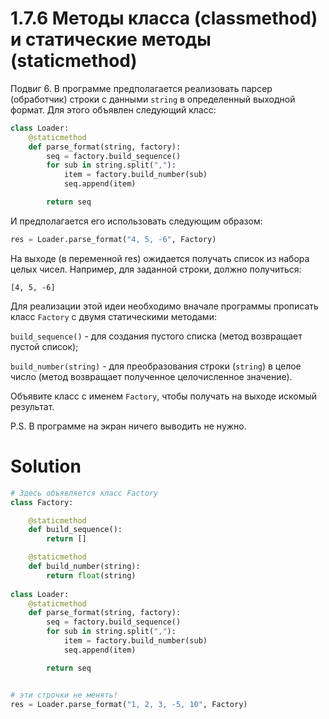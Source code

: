 # 1.7.6 Методы класса (classmethod) и статические методы (staticmethod)

Подвиг 6. В программе предполагается реализовать парсер (обработчик) строки с данными `string` в определенный выходной
формат. Для этого объявлен следующий класс:

```python
class Loader:
    @staticmethod
    def parse_format(string, factory):
        seq = factory.build_sequence()
        for sub in string.split(","):
            item = factory.build_number(sub)
            seq.append(item)

        return seq
```

И предполагается его использовать следующим образом:

```python
res = Loader.parse_format("4, 5, -6", Factory)
```

На выходе (в переменной res) ожидается получать список из набора целых чисел. Например, для заданной строки, должно
получиться:

```
[4, 5, -6]
```

Для реализации этой идеи необходимо вначале программы прописать класс `Factory` с двумя статическими методами:

`build_sequence()` - для создания пустого списка (метод возвращает пустой список);

`build_number(string)` - для преобразования строки (`string`) в целое число (метод возвращает полученное целочисленное
значение).

Объявите класс с именем `Factory`, чтобы получать на выходе искомый результат.

P.S. В программе на экран ничего выводить не нужно.

# Solution

```python
# Здесь объявляется класс Factory
class Factory:

    @staticmethod
    def build_sequence():
        return []

    @staticmethod
    def build_number(string):
        return float(string)
    
class Loader:
    @staticmethod
    def parse_format(string, factory):
        seq = factory.build_sequence()
        for sub in string.split(","):
            item = factory.build_number(sub)
            seq.append(item)

        return seq


# эти строчки не менять!
res = Loader.parse_format("1, 2, 3, -5, 10", Factory)
```